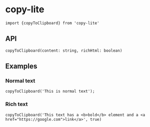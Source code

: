 # copy-lite

`import {copyToClipboard} from 'copy-lite'`

## API
`copyToClipboard(content: string, richHtml: boolean)`

## Examples

### Normal text

`copyToClipboard('This is normal text');`

### Rich text

`copyToClipboard('This text has a <b>bold</b> element and a <a href="https://google.com">link</a>', true)`
